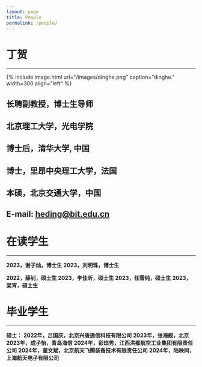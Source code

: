 ```yaml
---
layout: page
title: People
permalink: /people/
---
```


丁贺
===========

**********

{% include image.html url="/images/dinghe.png" caption="dinghe." width=300 align="left" %}

长聘副教授，博士生导师
------
北京理工大学，光电学院
------

博士后，清华大学, 中国
-------
博士，里昂中央理工大学，法国
-------
本硕，北京交通大学，中国 
------
E-mail: heding@bit.edu.cn
--------


在读学生
===========

***********


**2023，谢子灿，博士生**
**2023，刘明珠，博士生**

**2022，薛钊，硕士生**
**2023，李佳昕，硕士生**
**2023，任雪纯，硕士生**
**2023，梁宵，硕士生**



毕业学生
===========

***********


**硕士：**
**2022年，吕国庆，北京兴唐通信科技有限公司**
**2023年，张海舰，北京**
**2023年，成子怡，青岛海信**
**2024年，彭焰秀，江西洪都航空工业集团有限责任公司**
**2024年，童文斌，北京航天飞腾装备技术有限责任公司**
**2024年，陆映同，上海航天电子有限公司**




